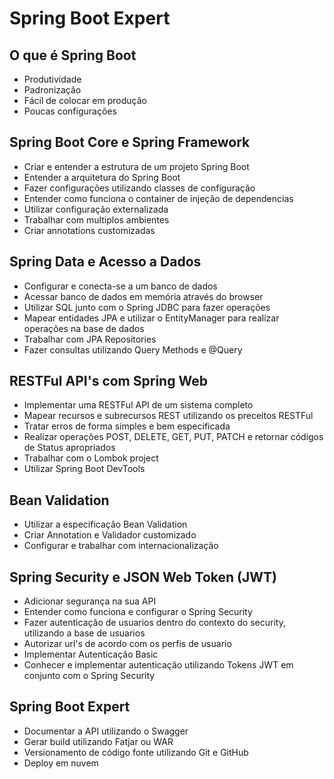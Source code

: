 # Spring Boot Expert

## O que é Spring Boot

- Produtividade
- Padronização
- Fácil de colocar em produção
- Poucas configurações

## Spring Boot Core e Spring Framework

- Criar e entender a estrutura de um projeto Spring Boot
- Entender a arquitetura do Spring Boot
- Fazer configurações utilizando classes de configuração
- Entender como funciona o container de injeção de dependencias
- Utilizar configuração externalizada
- Trabalhar com multiplos ambientes
- Criar annotations customizadas

## Spring Data e Acesso a Dados

- Configurar e conecta-se a um banco de dados
- Acessar banco de dados em memória através do browser
- Utilizar SQL junto com o Spring JDBC para fazer operações
- Mapear entidades JPA e utilizar o EntityManager para realizar operações na base de dados
- Trabalhar com JPA Repositories
- Fazer consultas utilizando Query Methods e @Query

## RESTFul API's com Spring Web

- Implementar uma RESTFul API de um sistema completo
- Mapear recursos e subrecursos REST utilizando os preceitos RESTFul
- Tratar erros de forma simples e bem especificada
- Realizar operações POST, DELETE, GET, PUT, PATCH e retornar códigos de Status apropriados
- Trabalhar com o Lombok project
- Utilizar Spring Boot DevTools

## Bean Validation

- Utilizar a especificação Bean Validation
- Criar Annotation e Validador customizado
- Configurar e trabalhar com internacionalização

## Spring Security e JSON Web Token (JWT)

- Adicionar segurança na sua API
- Entender como funciona e configurar o Spring Security
- Fazer autenticação de usuarios dentro do contexto do security, utilizando a base de usuarios
- Autorizar url's de acordo com os perfis de usuario
- Implementar Autenticação Basic
- Conhecer e implementar autenticação utilizando Tokens JWT em conjunto com o Spring Security

## Spring Boot Expert

- Documentar a API utilizando o Swagger
- Gerar build utilizando Fatjar ou WAR
- Versionamento de código fonte utilizando Git e GitHub
- Deploy em nuvem